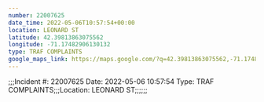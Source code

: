 ```yaml
---
number: 22007625
date_time: 2022-05-06T10:57:54+00:00
location: LEONARD ST
latitude: 42.39813863075562
longitude: -71.17482906130132
type: TRAF COMPLAINTS
google_maps_link: https://maps.google.com/?q=42.39813863075562,-71.17482906130132
---
```


;;;Incident #: 22007625  Date: 2022-05-06 10:57:54   Type: TRAF COMPLAINTS;;;Location: LEONARD ST;;;;;;
